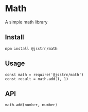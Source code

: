 # Math

A simple math library

## Install

```
npm install @jsstrn/math
```

## Usage

```
const math = require('@jsstrn/math')
const result = math.add(1, 1)
```

## API

`math.add(number, number)`
